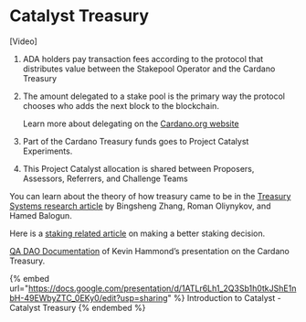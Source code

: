 # Catalyst Treasury

\[Video]

1. ADA holders pay transaction fees according to the protocol that distributes value between the Stakepool Operator and the Cardano Treasury
2.  The amount delegated to a stake pool is the primary way the protocol chooses who adds the next block to the blockchain.

    Learn more about delegating on the [Cardano.org website](https://cardano.org/stake-pool-delegation/)
3. Part of the Cardano Treasury funds goes to Project Catalyst Experiments.
4. This Project Catalyst allocation is shared between Proposers, Assessors, Referrers, and Challenge Teams

You can learn about the theory of how treasury came to be in the [Treasury Systems research article](https://iohk.io/en/research/library/papers/a-treasury-system-for-cryptocurrenciesenabling-better-collaborative-intelligence/) by Bingsheng Zhang, Roman Oliynykov, and Hamed Balogun.

Here is a [staking related article](https://cardanojournal.com/make-a-better-staking-decision-107) on making a better staking decision.

[QA DAO Documentation](https://quality-assurance-dao.gitbook.io/community-governance-oversight/governance-processes/governance-parameters/cardano-treasury-with-kevin-hammond) of Kevin Hammond’s presentation on the Cardano Treasury.

{% embed url="https://docs.google.com/presentation/d/1ATLr6Lh1_2Q3Sb1h0tkJShE1nbH-49EWbyZTC_0EKy0/edit?usp=sharing" %}
Introduction to Catalyst - Catalyst Treasury
{% endembed %}
